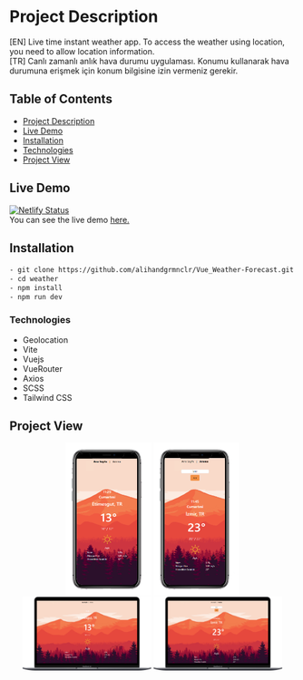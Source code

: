 # Project Description
[EN]
Live time instant weather app. To access the weather using location, you need to allow location information. <br>
[TR]
Canlı zamanlı anlık hava durumu uygulaması. Konumu kullanarak hava durumuna erişmek için konum bilgisine izin vermeniz gerekir.
## Table of Contents

- [Project Description](#Project-Description)
- [Live Demo](#Live-Demo)
- [Installation](#Installation)
- [Technologies](#Technologies)
- [Project View](#Project-View)
  
## Live Demo

[![Netlify Status](https://api.netlify.com/api/v1/badges/cdb19be8-7e07-4e19-9204-873bc5e079f6/deploy-status)](https://app.netlify.com/sites/alihan-vue-weatherapp/deploys) <br>
You can see the live demo <a href="https://alihan-vue-weatherapp.netlify.app/"> here. </a>

## Installation

```
- git clone https://github.com/alihandgrmnclr/Vue_Weather-Forecast.git
- cd weather
- npm install
- npm run dev
```

### Technologies

- Geolocation
- Vite
- Vuejs
- VueRouter
- Axios
- SCSS
- Tailwind CSS

## Project View

<div align="center">
  <img src="./public/readme/mobile_1.png" width="30%">
  <img src="./public/readme/mobile_2.png" width="30%">
</div>
<div align="center">
  <img src="./public/readme/pc_1.png" width="45%">
  <img src="./public/readme/pc_2.png" width="45%">
</div>
